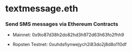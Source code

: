 # textmessage.eth
### Send SMS messages via Ethereum Contracts

- Mainnet: 0x9io87d38h2do82hd3h972d63h63fo2fhh9

- Ropsten Testnet: 0xuhdsfiynwejych2i83do2j8d8o110df
